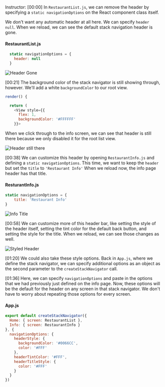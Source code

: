 Instructor: [00:00] In `RestaurantList.js`, we can remove the header by specifying a `static navigationOptions` on the React component class itself.

We don't want any automatic header at all here. We can specify `header` `null`. When we reload, we can see the default stack navigation header is gone.

#### RestaurantList.js
```javascript
  static navigationOptions = {
    header: null
  }
```

![Header Gone](https://res.cloudinary.com/dg3gyk0gu/image/upload/v1549750465/transcript-images/react-native-customize-the-stacknavigator-header-with-react-navigation-in-a-react-native-app-header-gone.jpg)

[00:21] The background color of the stack navigator is still showing through, however. We'll add a white `backgroundColor` to our root view.

```javascript
render() {

  return (
    <View style={{
      flex: 1,
      backgroundColor: '#FFFFFF'
    }}>
```
When we click through to the info screen, we can see that header is still there because we only disabled it for the root list view.

![Header still there](https://res.cloudinary.com/dg3gyk0gu/image/upload/v1549750451/transcript-images/react-native-customize-the-stacknavigator-header-with-react-navigation-in-a-react-native-app-header-still-there.jpg)

[00:38] We can customize this header by opening `RestaurantInfo.js` and defining a `static navigationOptions`. This time, we want to keep the `header` but set the `title` to `'Restaurant Info'` When we reload now, the info page header has that title.

#### ResturantInfo.js
```javascript
static navigationOptions = {
    title: 'Restaurant Info'
}
```

![Info Title](https://res.cloudinary.com/dg3gyk0gu/image/upload/v1549750450/transcript-images/react-native-customize-the-stacknavigator-header-with-react-navigation-in-a-react-native-app-info-title.jpg)

[00:58] We can customize more of this header bar, like setting the style of the header itself, setting the tint color for the default back button, and setting the style for the title. When we reload, we can see those changes as well.

![Styled Header](https://res.cloudinary.com/dg3gyk0gu/image/upload/v1549750462/transcript-images/react-native-customize-the-stacknavigator-header-with-react-navigation-in-a-react-native-app-styled.jpg)

[01:20] We could also take these style options. Back in `App.js`, where we define the stack navigator, we can specify additional options as an object as the second parameter to the `createStackNavigator` call.

[01:36] Here, we can specify `navigationOptions` and paste in the options that we had previously just defined on the info page. Now, these options will be the default for the header on any screen in that stack navigator. We don't have to worry about repeating those options for every screen.

#### App.js
```javascript
export default createStackNavigator({
  Home: { screen: RestaurantList },
  Info: { screen: RestaurantInfo }
}, {
  navigationOptions: {
    headerStyle: {
      backgroundColor: '#0066CC',
      color: '#FFF'
    },
    headerTintColor: '#FFF',
    headerTitleStyle: {
      color: '#FFF'
    }
  }
})
```
